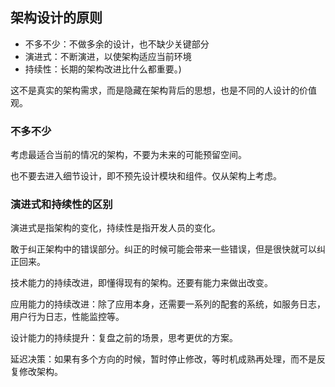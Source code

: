 ## 架构设计的原则
- 不多不少：不做多余的设计，也不缺少关键部分
- 演进式：不断演进，以使架构适应当前环境
- 持续性：长期的架构改进比什么都重要。)

这不是真实的架构需求，而是隐藏在架构背后的思想，也是不同的人设计的价值观。

### 不多不少
考虑最适合当前的情况的架构，不要为未来的可能预留空间。

也不要去进入细节设计，即不预先设计模块和组件。仅从架构上考虑。

### 演进式和持续性的区别

演进式是指架构的变化，持续性是指开发人员的变化。

敢于纠正架构中的错误部分。纠正的时候可能会带来一些错误，但是很快就可以纠正回来。

技术能力的持续改进，即懂得现有的架构。还要有能力来做出改变。

应用能力的持续改进：除了应用本身，还需要一系列的配套的系统，如服务日志，用户行为日志，性能监控等。

设计能力的持续提升：复盘之前的场景，思考更优的方案。

延迟决策：如果有多个方向的时候，暂时停止修改，等时机成熟再处理，而不是反复修改架构。
